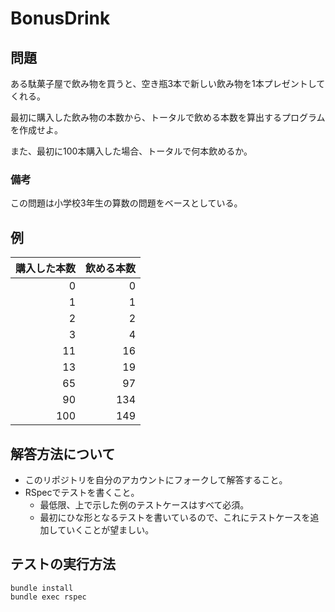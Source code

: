 # BonusDrink

## 問題

ある駄菓子屋で飲み物を買うと、空き瓶3本で新しい飲み物を1本プレゼントしてくれる。

最初に購入した飲み物の本数から、トータルで飲める本数を算出するプログラムを作成せよ。

また、最初に100本購入した場合、トータルで何本飲めるか。

### 備考

この問題は小学校3年生の算数の問題をベースとしている。

## 例

| 購入した本数 | 飲める本数 |
|-------------:|-----------:|
| 0            | 0          |
| 1            | 1          |
| 2            | 2          |
| 3            | 4          |
| 11           | 16         |
| 13           | 19         |
| 65           | 97         |
| 90           | 134        |
| 100          | 149        |

## 解答方法について

- このリポジトリを自分のアカウントにフォークして解答すること。
- RSpecでテストを書くこと。
    - 最低限、上で示した例のテストケースはすべて必須。
    - 最初にひな形となるテストを書いているので、これにテストケースを追加していくことが望ましい。

## テストの実行方法

````
bundle install
bundle exec rspec
````